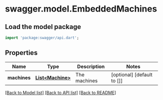 # swagger.model.EmbeddedMachines

## Load the model package
```dart
import 'package:swagger/api.dart';
```

## Properties
Name | Type | Description | Notes
------------ | ------------- | ------------- | -------------
**machines** | [**List&lt;Machine&gt;**](Machine.md) | The machines | [optional] [default to []]

[[Back to Model list]](../README.md#documentation-for-models) [[Back to API list]](../README.md#documentation-for-api-endpoints) [[Back to README]](../README.md)

